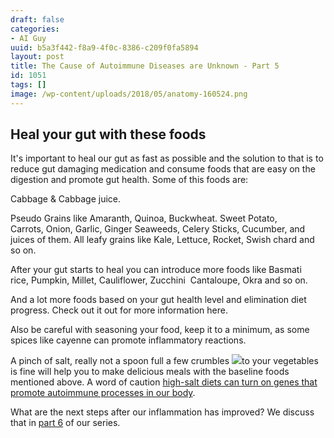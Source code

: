 ```yaml
---
draft: false
categories:
- AI Guy
uuid: b5a3f442-f8a9-4f0c-8386-c209f0fa5894
layout: post
title: The Cause of Autoimmune Diseases are Unknown - Part 5
id: 1051
tags: []
image: /wp-content/uploads/2018/05/anatomy-160524.png
---
```


## Heal your gut with these foods

It's important to heal our gut as fast as possible and the solution to that is to reduce gut damaging medication and consume foods that are easy on the digestion and promote gut health. Some of this foods are:

Cabbage &&nbsp;Cabbage juice.

Pseudo Grains like Amaranth, Quinoa, Buckwheat.
Sweet Potato, Carrots,&nbsp;Onion,&nbsp;Garlic,&nbsp;Ginger
Seaweeds,
Celery Sticks, Cucumber, and juices of them.
All leafy grains like&nbsp;Kale, Lettuce, Rocket,&nbsp;Swish chard and so on.

After your gut starts to heal you can introduce more foods like&nbsp;Basmati rice,&nbsp;Pumpkin,&nbsp;Millet,&nbsp;Cauliflower,&nbsp;Zucchini &nbsp;Cantaloupe, Okra and so on.

And a lot more foods based on your gut health level and elimination diet progress. Check out it out for more information&nbsp;here.

Also be careful with seasoning your food, keep it to a minimum, as some spices like cayenne can promote inflammatory reactions.

A pinch of salt, really not a spoon full a few&nbsp;crumbles ![](https://factastichealth.com/wp-content/uploads/2018/05/14440518720_ce357f93c0_b.jpg)to your vegetables is fine will help you to make delicious meals with the baseline foods mentioned above. A word of caution&nbsp;[high-salt diets can turn on genes that promote autoimmune processes in our body](https://www.ncbi.nlm.nih.gov/pubmed/26485281).

What are the next steps after our inflammation has improved? We discuss that in [part 6](https://factastichealth.com/the-cause-of-autoimmune-diseases-are-unknown-part-6) of our series. &nbsp;
